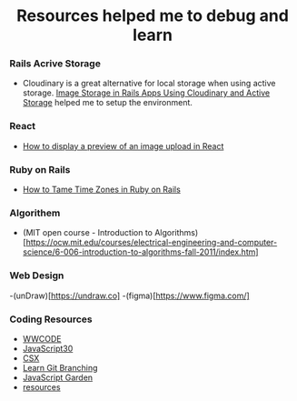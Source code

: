 <h1 align="center">Resources helped me to debug and learn</h1>

### Rails Acrive Storage

- Cloudinary is a great alternative for local storage when using active storage. [Image Storage in Rails Apps Using Cloudinary and Active Storage](https://hackernoon.com/image-storage-in-rails-apps-using-cloudinary-and-active-storage-9w2u3yli) helped me to setup the environment.

### React

- [How to display a preview of an image upload in React](https://medium.com/@650egor/react-30-day-challenge-day-2-image-upload-preview-2d534f8eaaa)

### Ruby on Rails

- [How to Tame Time Zones in Ruby on Rails](https://quipper.github.io/2016/02/12/how-to-tame-time-zones-in-ruby-on-rails.html)

### Algorithem

- (MIT open course - Introduction to Algorithms)[https://ocw.mit.edu/courses/electrical-engineering-and-computer-science/6-006-introduction-to-algorithms-fall-2011/index.htm]

### Web Design

-(unDraw)[https://undraw.co]
-(figma)[https://www.figma.com/]
    
### Coding Resources

- [WWCODE](https://www.womenwhocode.com/resources)
- [JavaScript30](https://javascript30.com/)
- [CSX](https://csx.codesmith.io/login)
- [Learn Git Branching](https://learngitbranching.js.org/?demo)
- [JavaScript Garden](https://bonsaiden.github.io/JavaScript-Garden/)
- [resources](https://www.notion.so/f582f644c48f45f3b7086d1c33c665d9?v=bfeaee791f8b4aa68ad241462c94d92e)